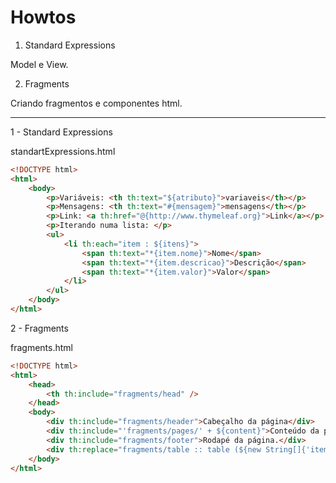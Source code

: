 # Howtos
1. Standard Expressions

  Model e View.

2. Fragments

  Criando fragmentos e componentes html.

---
1 - Standard Expressions

standartExpressions.html
``` html
<!DOCTYPE html>
<html>
	<body>
		<p>Variáveis: <th th:text="${atributo}">variaveis</th></p>
		<p>Mensagens: <th th:text="#{mensagem}">mensagens</th></p>
		<p>Link: <a th:href="@{http://www.thymeleaf.org}">Link</a></p>
		<p>Iterando numa lista: </p>
		<ul>
			<li th:each="item : ${itens}">
				<span th:text="*{item.nome}">Nome</span>
				<span th:text="*{item.descricao}">Descrição</span>
				<span th:text="*{item.valor}">Valor</span>
			</li>
		</ul>
	</body>
</html>
```
2 - Fragments

fragments.html
``` html
<!DOCTYPE html>
<html>
	<head>
		<th th:include="fragments/head" />
	</head>
	<body>
		<div th:include="fragments/header">Cabeçalho da página</div>
		<div th:include="'fragments/pages/' + ${content}">Conteúdo da página.</div>
		<div th:include="fragments/footer">Rodapé da página.</div>
		<div th:replace="fragments/table :: table (${new String[]{'item1', 'item2', 'item3'}}, ${itens})">Tabela</div>
	</body>
</html>
```
